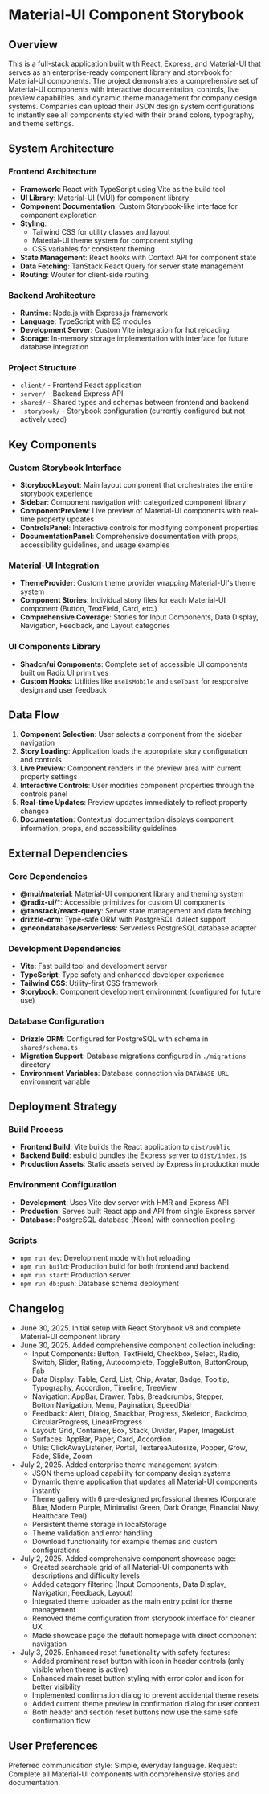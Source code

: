 # Material-UI Component Storybook

## Overview

This is a full-stack application built with React, Express, and Material-UI that serves as an enterprise-ready component library and storybook for Material-UI components. The project demonstrates a comprehensive set of Material-UI components with interactive documentation, controls, live preview capabilities, and dynamic theme management for company design systems. Companies can upload their JSON design system configurations to instantly see all components styled with their brand colors, typography, and theme settings.

## System Architecture

### Frontend Architecture
- **Framework**: React with TypeScript using Vite as the build tool
- **UI Library**: Material-UI (MUI) for component library
- **Component Documentation**: Custom Storybook-like interface for component exploration
- **Styling**: 
  - Tailwind CSS for utility classes and layout
  - Material-UI theme system for component styling
  - CSS variables for consistent theming
- **State Management**: React hooks with Context API for component state
- **Data Fetching**: TanStack React Query for server state management
- **Routing**: Wouter for client-side routing

### Backend Architecture
- **Runtime**: Node.js with Express.js framework
- **Language**: TypeScript with ES modules
- **Development Server**: Custom Vite integration for hot reloading
- **Storage**: In-memory storage implementation with interface for future database integration

### Project Structure
- `client/` - Frontend React application
- `server/` - Backend Express API
- `shared/` - Shared types and schemas between frontend and backend
- `.storybook/` - Storybook configuration (currently configured but not actively used)

## Key Components

### Custom Storybook Interface
- **StorybookLayout**: Main layout component that orchestrates the entire storybook experience
- **Sidebar**: Component navigation with categorized component library
- **ComponentPreview**: Live preview of Material-UI components with real-time property updates
- **ControlsPanel**: Interactive controls for modifying component properties
- **DocumentationPanel**: Comprehensive documentation with props, accessibility guidelines, and usage examples

### Material-UI Integration
- **ThemeProvider**: Custom theme provider wrapping Material-UI's theme system
- **Component Stories**: Individual story files for each Material-UI component (Button, TextField, Card, etc.)
- **Comprehensive Coverage**: Stories for Input Components, Data Display, Navigation, Feedback, and Layout categories

### UI Components Library
- **Shadcn/ui Components**: Complete set of accessible UI components built on Radix UI primitives
- **Custom Hooks**: Utilities like `useIsMobile` and `useToast` for responsive design and user feedback

## Data Flow

1. **Component Selection**: User selects a component from the sidebar navigation
2. **Story Loading**: Application loads the appropriate story configuration and controls
3. **Live Preview**: Component renders in the preview area with current property settings
4. **Interactive Controls**: User modifies component properties through the controls panel
5. **Real-time Updates**: Preview updates immediately to reflect property changes
6. **Documentation**: Contextual documentation displays component information, props, and accessibility guidelines

## External Dependencies

### Core Dependencies
- **@mui/material**: Material-UI component library and theming system
- **@radix-ui/***: Accessible primitives for custom UI components
- **@tanstack/react-query**: Server state management and data fetching
- **drizzle-orm**: Type-safe ORM with PostgreSQL dialect support
- **@neondatabase/serverless**: Serverless PostgreSQL database adapter

### Development Dependencies
- **Vite**: Fast build tool and development server
- **TypeScript**: Type safety and enhanced developer experience
- **Tailwind CSS**: Utility-first CSS framework
- **Storybook**: Component development environment (configured for future use)

### Database Configuration
- **Drizzle ORM**: Configured for PostgreSQL with schema in `shared/schema.ts`
- **Migration Support**: Database migrations configured in `./migrations` directory
- **Environment Variables**: Database connection via `DATABASE_URL` environment variable

## Deployment Strategy

### Build Process
- **Frontend Build**: Vite builds the React application to `dist/public`
- **Backend Build**: esbuild bundles the Express server to `dist/index.js`
- **Production Assets**: Static assets served by Express in production mode

### Environment Configuration
- **Development**: Uses Vite dev server with HMR and Express API
- **Production**: Serves built React app and API from single Express server
- **Database**: PostgreSQL database (Neon) with connection pooling

### Scripts
- `npm run dev`: Development mode with hot reloading
- `npm run build`: Production build for both frontend and backend
- `npm run start`: Production server
- `npm run db:push`: Database schema deployment

## Changelog
- June 30, 2025. Initial setup with React Storybook v8 and complete Material-UI component library
- June 30, 2025. Added comprehensive component collection including:
  - Input Components: Button, TextField, Checkbox, Select, Radio, Switch, Slider, Rating, Autocomplete, ToggleButton, ButtonGroup, Fab
  - Data Display: Table, Card, List, Chip, Avatar, Badge, Tooltip, Typography, Accordion, Timeline, TreeView
  - Navigation: AppBar, Drawer, Tabs, Breadcrumbs, Stepper, BottomNavigation, Menu, Pagination, SpeedDial
  - Feedback: Alert, Dialog, Snackbar, Progress, Skeleton, Backdrop, CircularProgress, LinearProgress
  - Layout: Grid, Container, Box, Stack, Divider, Paper, ImageList
  - Surfaces: AppBar, Paper, Card, Accordion
  - Utils: ClickAwayListener, Portal, TextareaAutosize, Popper, Grow, Fade, Slide, Zoom
- July 2, 2025. Added enterprise theme management system:
  - JSON theme upload capability for company design systems
  - Dynamic theme application that updates all Material-UI components instantly
  - Theme gallery with 6 pre-designed professional themes (Corporate Blue, Modern Purple, Minimalist Green, Dark Orange, Financial Navy, Healthcare Teal)
  - Persistent theme storage in localStorage
  - Theme validation and error handling
  - Download functionality for example themes and custom configurations
- July 2, 2025. Added comprehensive component showcase page:
  - Created searchable grid of all Material-UI components with descriptions and difficulty levels
  - Added category filtering (Input Components, Data Display, Navigation, Feedback, Layout)
  - Integrated theme uploader as the main entry point for theme management
  - Removed theme configuration from storybook interface for cleaner UX
  - Made showcase page the default homepage with direct component navigation
- July 3, 2025. Enhanced reset functionality with safety features:
  - Added prominent reset button with icon in header controls (only visible when theme is active)
  - Enhanced main reset button styling with error color and icon for better visibility
  - Implemented confirmation dialog to prevent accidental theme resets
  - Added current theme preview in confirmation dialog for user context
  - Both header and section reset buttons now use the same safe confirmation flow

## User Preferences

Preferred communication style: Simple, everyday language.
Request: Complete all Material-UI components with comprehensive stories and documentation.